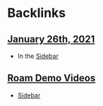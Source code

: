 
# Backlinks
## [January 26th, 2021](<January 26th, 2021.md>)
- In the [Sidebar](<Sidebar.md>)

## [Roam Demo Videos](<Roam Demo Videos.md>)
- [Sidebar](<Sidebar.md>)

